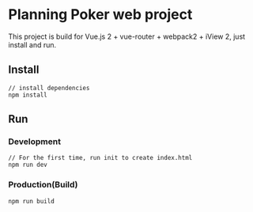 # Planning Poker web project

This project is build for Vue.js 2 + vue-router + webpack2 + iView 2, just install and run.

## Install

```bush
// install dependencies
npm install
```

## Run

### Development

```bush
// For the first time, run init to create index.html
npm run dev
```

### Production(Build)

```bush
npm run build
```
